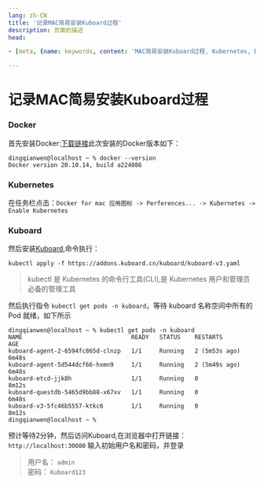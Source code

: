 ```yaml
---
lang: zh-CN  
title: '记录MAC简易安装Kuboard过程'  
description: 页面的描述  
head:

- [meta, {name: keywords, content: 'MAC简易安装Kuboard过程, Kubernetes, Docker, Kuboard'}]

---
```


# 记录MAC简易安装Kuboard过程

### Docker

首先安装Docker:[下载链接](https://docs.docker.com/desktop/mac/install/)此次安装的Docker版本如下：

```text
dingqianwen@localhost ~ % docker --version
Docker version 20.10.14, build a224086
```

### Kubernetes

在任务栏点击：`Docker for mac 应用图标 -> Perferences... -> Kubernetes -> Enable Kubernetes`


### Kuboard

然后安装[Kuboard](http://press.demo.kuboard.cn),命令执行：

```shell
kubectl apply -f https://addons.kuboard.cn/kuboard/kuboard-v3.yaml
```

> kubectl 是 Kubernetes 的命令行工具(CLI),是 Kubernetes 用户和管理员必备的管理工具

然后执行指令 `kubectl get pods -n kuboard`，等待 kuboard 名称空间中所有的 Pod 就绪，如下所示

```shell
dingqianwen@localhost ~ % kubectl get pods -n kuboard
NAME                               READY   STATUS    RESTARTS        AGE
kuboard-agent-2-6594fc865d-clnzp   1/1     Running   2 (5m53s ago)   6m48s
kuboard-agent-5d544dcf66-hxmn9     1/1     Running   2 (5m49s ago)   6m48s
kuboard-etcd-jjk8h                 1/1     Running   0               8m12s
kuboard-questdb-5465d9bb88-x67xv   1/1     Running   0               6m48s
kuboard-v3-5fc46b5557-ktkc6        1/1     Running   0               8m12s
dingqianwen@localhost ~ % 
```

预计等待2分钟，然后访问Kuboard,在浏览器中打开链接：`http://localhost:30080` 输入初始用户名和密码，并登录

> 用户名： `admin`  
> 密码： `Kuboard123`


<Comment></Comment>
